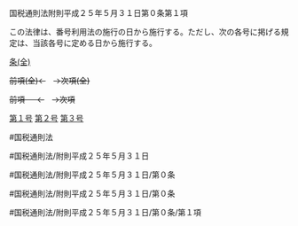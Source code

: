国税通則法附則平成２５年５月３１日第０条第１項

この法律は、番号利用法の施行の日から施行する。ただし、次の各号に掲げる規定は、当該各号に定める日から施行する。

[条(全)](国税通則法＿＿＿＿附則平成２５年５月３１日第０条_.md)

~~前項(全)←~~　~~→次項(全)~~

~~前項 　 ←~~　~~→次項~~

[第１号](国税通則法＿＿＿＿附則平成２５年５月３１日第０条第１項第１号.md)  [第２号](国税通則法＿＿＿＿附則平成２５年５月３１日第０条第１項第２号.md)  [第３号](国税通則法＿＿＿＿附則平成２５年５月３１日第０条第１項第３号.md)  

#国税通則法

#国税通則法/附則平成２５年５月３１日

#国税通則法/附則平成２５年５月３１日/第０条

#国税通則法/附則平成２５年５月３１日/第０条

#国税通則法/附則平成２５年５月３１日/第０条/第１項

